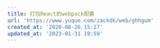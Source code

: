 ```yaml
---
title: 打包React的webpack配置
url: 'https://www.yuque.com/zackdk/web/ghhgum'
created_at: '2020-08-26 15:27'
updated_at: '2023-01-31 19:59'
---
```


